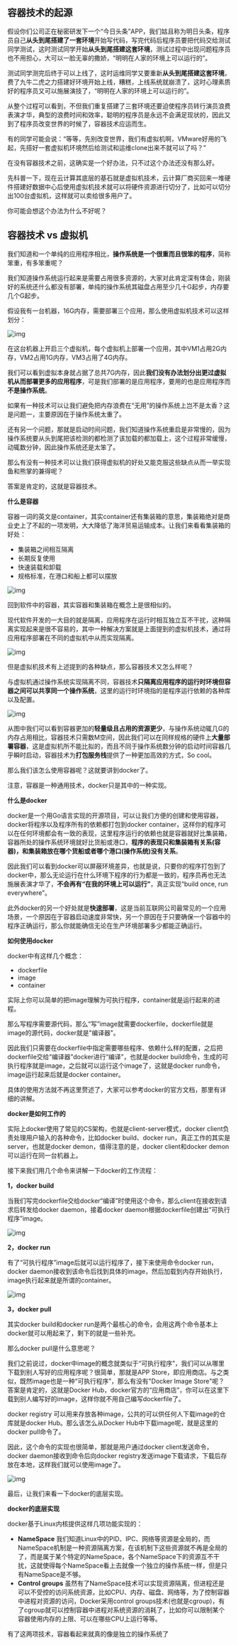 ## **容器技术的起源**

假设你们公司正在秘密研发下一个“今日头条”APP，我们姑且称为明日头条，程序员自己**从头到尾搭建了一套环境**开始写代码，写完代码后程序员要把代码交给测试同学测试，这时测试同学开始**从头到尾搭建这套环境**，测试过程中出现问题程序员也不用担心，大可以一脸无辜的撒娇，“明明在人家的环境上可以运行的”。

测试同学测完后终于可以上线了，这时运维同学又要重新**从头到尾搭建这套环境**，费了九牛二虎之力搭建好环境开始上线，糟糕，上线系统就崩溃了，这时心理素质好的程序员又可以施展演技了，“明明在人家的环境上可以运行的”。

从整个过程可以看到，不但我们重复搭建了三套环境还要迫使程序员转行演员浪费表演才华，典型的浪费时间和效率，聪明的程序员是永远不会满足现状的，因此又到了程序员改变世界的时候了，容器技术应运而生。

有的同学可能会说：“等等，先别改变世界，我们有虚拟机啊，VMware好用的飞起，先搭好一套虚拟机环境然后给测试和运维clone出来不就可以了吗？”

在没有容器技术之前，这确实是一个好办法，只不过这个办法还没有那么好。

先科普一下，现在云计算其底层的基石就是虚拟机技术，云计算厂商买回来一堆硬件搭建好数据中心后使用虚拟机技术就可以将硬件资源进行切分了，比如可以切分出100台虚拟机，这样就可以卖给很多用户了。

你可能会想这个办法为什么不好呢？



## **容器技术 vs 虚拟机**

我们知道和一个单纯的应用程序相比，**操作系统是一个很重而且很笨的程序**，简称笨重，有多笨重呢？

我们知道操作系统运行起来是需要占用很多资源的，大家对此肯定深有体会，刚装好的系统还什么都没有部署，单纯的操作系统其磁盘占用至少几十G起步，内存要几个G起步。

假设我有一台机器，16G内存，需要部署三个应用，那么使用虚拟机技术可以这样划分：

![img](D:\Markdown\图片\v2-c20cb49c88034e73e09059668b8cecfb_720w.webp)

在这台机器上开启三个虚拟机，每个虚拟机上部署一个应用，其中VM1占用2G内存，VM2占用1G内存，VM3占用了4G内存。

我们可以看到虚拟本身就占据了总共7G内存，因此**我们没有办法划分出更过虚拟机从而部署更多的应用程序**，可是我们部署的是应用程序，要用的也是应用程序而**不是操作系统**。

如果有一种技术可以让我们避免把内存浪费在“无用”的操作系统上岂不是太香？这是问题一，主要原因在于操作系统太重了。

还有另一个问题，那就是启动时间问题，我们知道操作系统重启是非常慢的，因为操作系统要从头到尾把该检测的都检测了该加载的都加载上，这个过程非常缓慢，动辄数分钟，因此操作系统还是太笨了。

那么有没有一种技术可以让我们获得虚拟机的好处又能克服这些缺点从而一举实现鱼和熊掌的兼得呢？

答案是肯定的，这就是容器技术。



**什么是容器**

容器一词的英文是container，其实container还有集装箱的意思，集装箱绝对是商业史上了不起的一项发明，大大降低了海洋贸易运输成本。让我们来看看集装箱的好处：

- 集装箱之间相互隔离
- 长期反复使用
- 快速装载和卸载
- 规格标准，在港口和船上都可以摆放

![img](D:\Markdown\图片\v2-f698870a2becd150a5376942be7368de_720w.webp)

回到软件中的容器，其实容器和集装箱在概念上是很相似的。

现代软件开发的一大目的就是隔离，应用程序在运行时相互独立互不干扰，这种隔离实现起来是很不容易的，其中一种解决方案就是上面提到的虚拟机技术，通过将应用程序部署在不同的虚拟机中从而实现隔离。

![img](D:\Markdown\图片\v2-0f6ede7f0b920b5d0d5571c937a04838_720w.webp)

但是虚拟机技术有上述提到的各种缺点，那么容器技术又怎么样呢？

与虚拟机通过操作系统实现隔离不同，容器技术**只隔离应用程序的运行时环境但容器之间可以共享同一个操作系统**，这里的运行时环境指的是程序运行依赖的各种库以及配置。

![img](D:\Markdown\图片\v2-907214eadd65987e84a0751c08143f91_720w.webp)

从图中我们可以看到容器更加的**轻量级且占用的资源更少**，与操作系统动辄几G的内存占用相比，容器技术只需数M空间，因此我们可以在同样规格的硬件上**大量部署容器**，这是虚拟机所不能比拟的，而且不同于操作系统数分钟的启动时间容器几乎瞬时启动，容器技术为**打包服务栈**提供了一种更加高效的方式，So cool。

那么我们该怎么使用容器呢？这就要讲到docker了。

注意，容器是一种通用技术，docker只是其中的一种实现。



**什么是docker**

docker是一个用Go语言实现的开源项目，可以让我们方便的创建和使用容器，docker将程序以及程序所有的依赖都打包到docker container，这样你的程序可以在任何环境都会有一致的表现，这里程序运行的依赖也就是容器就好比集装箱，容器所处的操作系统环境就好比货船或港口，**程序的表现只和集装箱有关系(容器)，和集装箱放在哪个货船或者哪个港口(操作系统)没有关系**。

因此我们可以看到docker可以屏蔽环境差异，也就是说，只要你的程序打包到了docker中，那么无论运行在什么环境下程序的行为都是一致的，程序员再也无法施展表演才华了，**不会再有“在我的环境上可以运行”**，真正实现“build once, run everywhere”。

此外docker的另一个好处就是**快速部署**，这是当前互联网公司最常见的一个应用场景，一个原因在于容器启动速度非常快，另一个原因在于只要确保一个容器中的程序正确运行，那么你就能确信无论在生产环境部署多少都能正确运行。



**如何使用docker**

docker中有这样几个概念：

- dockerfile
- image
- container

实际上你可以简单的把image理解为可执行程序，container就是运行起来的进程。

那么写程序需要源代码，那么“写”image就需要dockerfile，dockerfile就是image的源代码，docker就是"编译器"。

因此我们只需要在dockerfile中指定需要哪些程序、依赖什么样的配置，之后把dockerfile交给“编译器”docker进行“编译”，也就是docker build命令，生成的可执行程序就是image，之后就可以运行这个image了，这就是docker run命令，image运行起来后就是docker container。

具体的使用方法就不再这里赘述了，大家可以参考docker的官方文档，那里有详细的讲解。



**docker是如何工作的**

实际上docker使用了常见的CS架构，也就是client-server模式，docker client负责处理用户输入的各种命令，比如docker build、docker run，真正工作的其实是server，也就是docker demon，值得注意的是，docker client和docker demon可以运行在同一台机器上。

接下来我们用几个命令来讲解一下docker的工作流程：



**1，docker build**

当我们写完dockerfile交给docker“编译”时使用这个命令，那么client在接收到请求后转发给docker daemon，接着docker daemon根据dockerfile创建出“可执行程序”image。

![img](D:\Markdown\图片\v2-f16577a98471b4c4b5b1af1036882caa_720w.webp)



**2，docker run**

有了“可执行程序”image后就可以运行程序了，接下来使用命令docker run，docker daemon接收到该命令后找到具体的image，然后加载到内存开始执行，image执行起来就是所谓的container。

![img](D:\Markdown\图片\v2-672b29e2d53d2ab044269b026c6bc473_720w.webp)



**3，docker pull**

其实docker build和docker run是两个最核心的命令，会用这两个命令基本上docker就可以用起来了，剩下的就是一些补充。

那么docker pull是什么意思呢？

我们之前说过，docker中image的概念就类似于“可执行程序”，我们可以从哪里下载到别人写好的应用程序呢？很简单，那就是APP Store，即应用商店。与之类似，既然image也是一种“可执行程序”，那么有没有"Docker Image Store"呢？答案是肯定的，这就是Docker Hub，docker官方的“应用商店”，你可以在这里下载到别人编写好的image，这样你就不用自己编写dockerfile了。

docker registry 可以用来存放各种image，公共的可以供任何人下载image的仓库就是docker Hub。那么该怎么从Docker Hub中下载image呢，就是这里的docker pull命令了。

因此，这个命令的实现也很简单，那就是用户通过docker client发送命令，docker daemon接收到命令后向docker registry发送image下载请求，下载后存放在本地，这样我们就可以使用image了。

![img](D:\Markdown\图片\v2-dac570abcf7e1776cc266a60c4b19e5e_720w.webp)

最后，让我们来看一下docker的底层实现。



**docker的底层实现**

docker基于Linux内核提供这样几项功能实现的：

- **NameSpace**
  我们知道Linux中的PID、IPC、网络等资源是全局的，而NameSpace机制是一种资源隔离方案，在该机制下这些资源就不再是全局的了，而是属于某个特定的NameSpace，各个NameSpace下的资源互不干扰，这就使得每个NameSpace看上去就像一个独立的操作系统一样，但是只有NameSpace是不够。
- **Control groups**
  虽然有了NameSpace技术可以实现资源隔离，但进程还是可以不受控的访问系统资源，比如CPU、内存、磁盘、网络等，为了控制容器中进程对资源的访问，Docker采用control groups技术(也就是cgroup)，有了cgroup就可以控制容器中进程对系统资源的消耗了，比如你可以限制某个容器使用内存的上限、可以在哪些CPU上运行等等。

有了这两项技术，容器看起来就真的像是独立的操作系统了